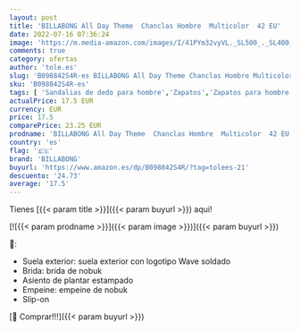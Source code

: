 ```yaml
---
layout: post
title: 'BILLABONG All Day Theme  Chanclas Hombre  Multicolor  42 EU'
date: 2022-07-16 07:36:24
image: 'https://m.media-amazon.com/images/I/41PYm32vyVL._SL500_._SL400_.jpg'
comments: true
category: ofertas
author: 'tole.es'
slug: 'B098842S4R-es BILLABONG All Day Theme Chanclas Hombre Multicolor 42 EU'
sku: 'B098842S4R-es'
tags: [ 'Sandalias de dedo para hombre','Zapatos','Zapatos para hombre','Zapatos y complementos','billabong','chanclas','🇪🇸', ]
actualPrice: 17.5 EUR
currency: EUR
price: 17.5
comparePrice: 23.25 EUR
prodname: 'BILLABONG All Day Theme  Chanclas Hombre  Multicolor  42 EU'
country: 'es'
flag: '🇪🇸'
brand: 'BILLABONG'
buyurl: 'https://www.amazon.es/dp/B098842S4R/?tag=tolees-21'
descuento: '24.73'
average: '17.5'
---
```


Tienes [{{< param title >}}]({{< param buyurl >}}) aqui!

[![{{< param prodname >}}]({{< param image >}})]({{< param buyurl >}})

🔎:

- Suela exterior: suela exterior con logotipo Wave soldado
- Brida: brida de nobuk
- Asiento de plantar estampado
- Empeine: empeine de nobuk
- Slip-on

[🛒 Comprar!!!]({{< param buyurl >}})
